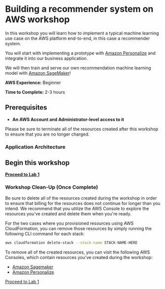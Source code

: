 # Building a recommender system on AWS workshop

In this workshop you will learn how to implement a typical machine learning use case on the AWS platform end-to-end, in this case a recommender system.

You will start with implementing a prototype with [Amazon Personalize](https://aws.amazon.com/personalize/) and integrate it into our business application.

We will then train and serve our own recommendation machine learning model with [Amazon SageMaker](https://aws.amazon.com/sagemaker/)!

**AWS Experience:** Beginner

**Time to Complete:** 2-3 hours

## Prerequisites

- **An AWS Account and Administrator-level access to it**

Please be sure to terminate all of the resources created after this workshop to ensure that you are no longer charged.

### Application Architecture

## Begin this workshop

**[Proceed to Lab 1](/lab-1-recommendations-with-amazon-personalize)**

### Workshop Clean-Up (Once Complete)

Be sure to delete all of the resources created during the workshop in order to ensure that billing for the resources does not continue for longer than you intend. We recommend that you utilize the AWS Console to explore the resources you've created and delete them when you're ready.

For the two cases where you provisioned resources using AWS CloudFormation, you can remove those resources by simply running the following CLI command for each stack:

```bash
aws cloudformation delete-stack --stack-name STACK-NAME-HERE
```

To remove all of the created resources, you can visit the following AWS Consoles, which contain resources you've created during the workshop:

- [Amazon Sagemaker](https://console.aws.amazon.com/sagemaker/home)
- [Amazon Personalize](https://us-east-1.console.aws.amazon.com/personalize/home)

[Proceed to Lab 1](/lab-1-recommendations-with-amazon-personalize)
